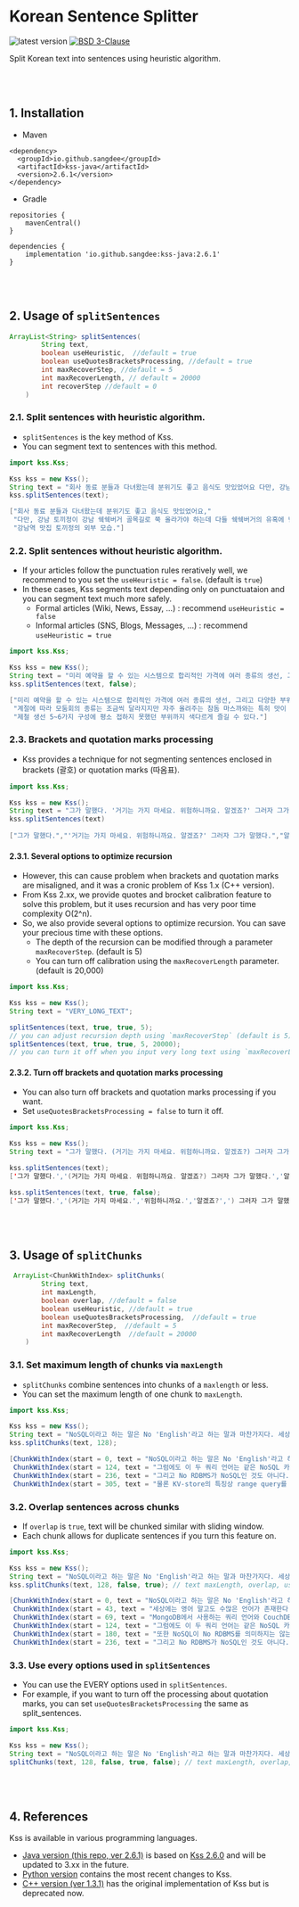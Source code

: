 # Korean Sentence Splitter
<img alt="latest version" src="https://img.shields.io/badge/latest%20version-2.6.1-blue.svg"/> <a href="https://github.com/hyunwoongko/kss/blob/master/LICENSE"><img alt="BSD 3-Clause" src="https://img.shields.io/badge/license-BSD%203%20Clause-blue.svg"/></a>

Split Korean text into sentences using heuristic algorithm.

<br><br>

## 1. Installation
- Maven
```console
<dependency>
  <groupId>io.github.sangdee</groupId>
  <artifactId>kss-java</artifactId>
  <version>2.6.1</version>
</dependency>
```
- Gradle
```console
repositories {
    mavenCentral()
}

dependencies {
    implementation 'io.github.sangdee:kss-java:2.6.1'
}
```

<br><br>

## 2. Usage of `splitSentences`

```java
ArrayList<String> splitSentences(
        String text,
        boolean useHeuristic,  //default = true
        boolean useQuotesBracketsProcessing, //default = true
        int maxRecoverStep, //default = 5
        int maxRecoverLength, // default = 20000
        int recoverStep //default = 0
    ) 
```

### 2.1. Split sentences with heuristic algorithm.
- `splitSentences` is the key method of Kss.
- You can segment text to sentences with this method.

```java
import kss.Kss;

Kss kss = new Kss();
String text = "회사 동료 분들과 다녀왔는데 분위기도 좋고 음식도 맛있었어요 다만, 강남 토끼정이 강남 쉑쉑버거 골목길로 쭉 올라가야 하는데 다들 쉑쉑버거의 유혹에 넘어갈 뻔 했답니다 강남역 맛집 토끼정의 외부 모습.";
kss.splitSentences(text);
```
```java
["회사 동료 분들과 다녀왔는데 분위기도 좋고 음식도 맛있었어요,"
 "다만, 강남 토끼정이 강남 쉑쉑버거 골목길로 쭉 올라가야 하는데 다들 쉑쉑버거의 유혹에 넘어갈 뻔 했답니다,"
 "강남역 맛집 토끼정의 외부 모습."]
```

### 2.2. Split sentences without heuristic algorithm.
- If your articles follow the punctuation rules reratively well, we recommend to you set the `useHeuristic = false`. (default is `true`)
- In these cases, Kss segments text depending only on punctuataion and you can segment text much more safely.
  - Formal articles (Wiki, News, Essay, ...) : recommend `useHeuristic = false`
  - Informal articles (SNS, Blogs, Messages, ...) : recommend `useHeuristic = true`

```java
import kss.Kss;

Kss kss = new Kss();
String text = "미리 예약을 할 수 있는 시스템으로 합리적인 가격에 여러 종류의 생선, 그리고 다양한 부위를 즐길 수 있기 때문이다. 계절에 따라 모둠회의 종류는 조금씩 달라지지만 자주 올려주는 참돔 마스까와는 특히 맛이 매우 좋다. 일반 모둠회도 좋지만 좀 더 특별한 맛을 즐기고 싶다면 특수 부위 모둠회를 추천한다 제철 생선 5~6가지 구성에 평소 접하지 못했던 부위까지 색다르게 즐길 수 있다.";
kss.splitSentences(text, false);  
```
```java
["미리 예약을 할 수 있는 시스템으로 합리적인 가격에 여러 종류의 생선, 그리고 다양한 부위를 즐길 수 있기 때문이다.", 
 "계절에 따라 모둠회의 종류는 조금씩 달라지지만 자주 올려주는 참돔 마스까와는 특히 맛이 매우 좋다.", 
 "제철 생선 5~6가지 구성에 평소 접하지 못했던 부위까지 색다르게 즐길 수 있다."]
```

### 2.3. Brackets and quotation marks processing
- Kss provides a technique for not segmenting sentences enclosed in brackets (괄호) or quotation marks (따옴표).

```java
import kss.Kss;

Kss kss = new Kss();
String text = "그가 말했다. '거기는 가지 마세요. 위험하니까요. 알겠죠?' 그러자 그가 말했다. 알겠어요.";
kss.splitSentences(text)
        
["그가 말했다.","'거기는 가지 마세요. 위험하니까요. 알겠죠?' 그러자 그가 말했다.","알겠어요."]
```

#### 2.3.1. Several options to optimize recursion
- However, this can cause problem when brackets and quotation marks are misaligned, and it was a cronic problem of Kss 1.x (C++ version).
- From Kss 2.xx, we provide quotes and brocket calibration feature to solve this problem, but it uses recursion and has very poor time complexity O(2^n).
- So, we also provide several options to optimize recursion. You can save your precious time with these options.
  - The depth of the recursion can be modified through a parameter `maxRecoverStep`. (default is 5)
  - You can turn off calibration using the `maxRecoverLength` parameter. (default is 20,000)

```java
import kss.Kss;

Kss kss = new Kss();
String text = "VERY_LONG_TEXT";

splitSentences(text, true, true, 5);
// you can adjust recursion depth using `maxRecoverStep` (default is 5)
splitSentences(text, true, true, 5, 20000);
// you can turn it off when you input very long text using `maxRecoverLength` (default is 20000)
```

#### 2.3.2. Turn off brackets and quotation marks processing
- You can also turn off brackets and quotation marks processing if you want.
- Set `useQuotesBracketsProcessing = false` to turn it off.

```java
import kss.Kss;

Kss kss = new Kss();
String text = "그가 말했다. (거기는 가지 마세요. 위험하니까요. 알겠죠?) 그러자 그가 말했다. 알겠어요.";

kss.splitSentences(text);
['그가 말했다.','(거기는 가지 마세요. 위험하니까요. 알겠죠?) 그러자 그가 말했다.','알겠어요.']

kss.splitSentences(text, true, false);
['그가 말했다.','(거기는 가지 마세요.','위험하니까요.','알겠죠?',') 그러자 그가 말했다.','알겠어요.']
```

<br><br>

## 3. Usage of `splitChunks`
```java
 ArrayList<ChunkWithIndex> splitChunks(
        String text, 
        int maxLength,
        boolean overlap, //default = false
        boolean useHeuristic, //default = true
        boolean useQuotesBracketsProcessing,  //default = true
        int maxRecoverStep,  //default = 5
        int maxRecoverLength  //default = 20000
    ) 
```

### 3.1. Set maximum length of chunks via `maxLength`
- `splitChunks` combine sentences into chunks of a `maxlength` or less.
- You can set the maximum length of one chunk to `maxLength`.

```java
import kss.Kss;

Kss kss = new Kss();
String text = "NoSQL이라고 하는 말은 No 'English'라고 하는 말과 마찬가지다. 세상에는 영어 말고도 수많은 언어가 존재한다. MongoDB에서 사용하는 쿼리 언어와 CouchDB에서 사용하는 쿼리 언어는 서로 전혀 다르다. 그럼에도 이 두 쿼리 언어는 같은 NoSQL 카테고리에 속한다. 어쨌거나 SQL이 아니기 때문이다. 또한 NoSQL이 No RDBMS를 의미하지는 않는다. BerkleyDB같은 예외가 있기 때문이다. 그리고 No RDBMS가 NoSQL인 것도 아니다. SQL호환 레이어를 제공하는 KV-store라는 예외가 역시 존재한다. 물론 KV-store의 특징상 range query를 where절에 넣을 수 없으므로 완전한 SQL은 못 되고 SQL의 부분집합 정도를 제공한다.";
kss.splitChunks(text, 128);
```
```java
[ChunkWithIndex(start = 0, text = "NoSQL이라고 하는 말은 No 'English'라고 하는 말과 마찬가지다. 세상에는 영어 말고도 수많은 언어가 존재한다. MongoDB에서 사용하는 쿼리 언어와 CouchDB에서 사용하는 쿼리 언어는 서로 전혀 다르다."),
 ChunkWithIndex(start = 124, text = "그럼에도 이 두 쿼리 언어는 같은 NoSQL 카테고리에 속한다. 어쨌거나 SQL이 아니기 때문이다. 또한 NoSQL이 No RDBMS를 의미하지는 않는다. BerkleyDB같은 예외가 있기 때문이다."),
 ChunkWithIndex(start = 236, text = "그리고 No RDBMS가 NoSQL인 것도 아니다. SQL호환 레이어를 제공하는 KV-store라는 예외가 역 시 존재한다."),
 ChunkWithIndex(start = 305, text = "물론 KV-store의 특징상 range query를 where절에 넣을 수 없으므로 완전한 SQL은 못 되고 SQL의 부분집합 정도를 제공한다.")]
```

### 3.2. Overlap sentences across chunks
- If `overlap` is `true`, text will be chunked similar with sliding window.
- Each chunk allows for duplicate sentences if you turn this feature on.

```java
import kss.Kss;

Kss kss = new Kss();
String text = "NoSQL이라고 하는 말은 No 'English'라고 하는 말과 마찬가지다. 세상에는 영어 말고도 수많은 언어가 존재한다. MongoDB에서 사용하는 쿼리 언어와 CouchDB에서 사용하는 쿼리 언어는 서로 전혀 다르다. 그럼에도 이 두 쿼리 언어는 같은 NoSQL 카테고리에 속한다. 어쨌거나 SQL이 아니기 때문이다. 또한 NoSQL이 No RDBMS를 의미하지는 않는다. BerkleyDB같은 예외가 있기 때문이다. 그리고 No RDBMS가 NoSQL인 것도 아니다. SQL호환 레이어를 제공하는 KV-store라는 예외가 역시 존재한다. 물론 KV-store의 특징상 range query를 where절에 넣을 수 없으므로 완전한 SQL은 못 되고 SQL의 부분집합 정도를 제공한다.";
kss.splitChunks(text, 128, false, true); // text maxLength, overlap, useHeuristic,
```
```java
[ChunkWithIndex(start = 0, text = "NoSQL이라고 하는 말은 No 'English'라고 하는 말과 마찬가지다. 세상에는 영어 말고도 수많은 언어가 존재한다. MongoDB에서 사용하는 쿼리 언어와 CouchDB에서 사용하는 쿼리 언어는 서로 전혀 다르다."),
 ChunkWithIndex(start = 43, text = "세상에는 영어 말고도 수많은 언어가 존재한다. MongoDB에서 사용하는 쿼리 언어와 CouchDB에서 사용하는 쿼리 언어는 서로 전혀 다르다. 그럼에도 이 두 쿼리 언어는 같은 NoSQL 카테고리에 속한다."),
 ChunkWithIndex(start = 69, text = "MongoDB에서 사용하는 쿼리 언어와 CouchDB에서 사용하는 쿼리 언어는 서로 전혀 다르다. 그럼 에도 이 두 쿼리 언어는 같은 NoSQL 카테고리에 속한다. 어쨌거나 SQL이 아니기 때문이다."),
 ChunkWithIndex(start = 124, text = "그럼에도 이 두 쿼리 언어는 같은 NoSQL 카테고리에 속한다. 어쨌거나 SQL이 아니기 때문이다. 또한 NoSQL이 No RDBMS를 의미하지는 않는다. BerkleyDB같은 예외가 있기 때문이다."),
 ChunkWithIndex(start = 180, text = "또한 NoSQL이 No RDBMS를 의미하지는 않는다. BerkleyDB같은 예외가 있기 때문이다. 그리고 No RDBMS가 NoSQL인 것도 아니다. SQL호환 레이어를 제공하는 KV-store라는 예외가 역시 존재한다."),
 ChunkWithIndex(start = 236, text = "그리고 No RDBMS가 NoSQL인 것도 아니다. SQL호환 레이어를 제공하는 KV-store라는 예외가 역 시 존재한다. 물론 KV-store의 특징상 range query를 where절에 넣을 수 없으므로 완전한 SQL은 못 되고 SQL의 부분집합 정도를 제공한다.")]
```

### 3.3. Use every options used in `splitSentences`
- You can use the EVERY options used in `splitSentences`.
- For example, if you want to turn off the processing about quotation marks, you can set `useQuotesBracketsProcessing` the same as split_sentences.

```java
import kss.Kss;

Kss kss = new Kss();
String text = "NoSQL이라고 하는 말은 No 'English'라고 하는 말과 마찬가지다. 세상에는 영어 말고도 수많은 언어가 존재한다. MongoDB에서 사용하는 쿼리 언어와 CouchDB에서 사용하는 쿼리 언어는 서로 전혀 다르다. 그럼에도 이 두 쿼리 언어는 같은 NoSQL 카테고리에 속한다. 어쨌거나 SQL이 아니기 때문이다. 또한 NoSQL이 No RDBMS를 의미하지는 않는다. BerkleyDB같은 예외가 있기 때문이다. 그리고 No RDBMS가 NoSQL인 것도 아니다. SQL호환 레이어를 제공하는 KV-store라는 예외가 역시 존재한다. 물론 KV-store의 특징상 range query를 where절에 넣을 수 없으므로 완전한 SQL은 못 되고 SQL의 부분집합 정도를 제공한다.";
splitChunks(text, 128, false, true, false); // text maxLength, overlap, useHeuristic, useQuotesBracketsProcessing,
```
<br><br>

## 4. References
Kss is available in various programming languages.
- [Java version (this repo, ver 2.6.1)](https://github.com/sangdee/kss-java) is based on [Kss 2.6.0](https://github.com/hyunwoongko/kss/blob/main/docs/UPDATE.md#kss-260) and will be updated to 3.xx in the future.
- [Python version](https://github.com/hyunwoongko/kss) contains the most recent changes to Kss.
- [C++ version (ver 1.3.1)](https://github.com/likejazz/korean-sentence-splitter) has the original implementation of Kss but is deprecated now.
